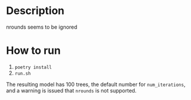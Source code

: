 Description
===========

nrounds seems to be ignored

How to run
==========

1. `poetry install`
2. `run.sh`

The resulting model has 100 trees, the default number for `num_iterations`, and a warning is issued that `nrounds` is not supported.
